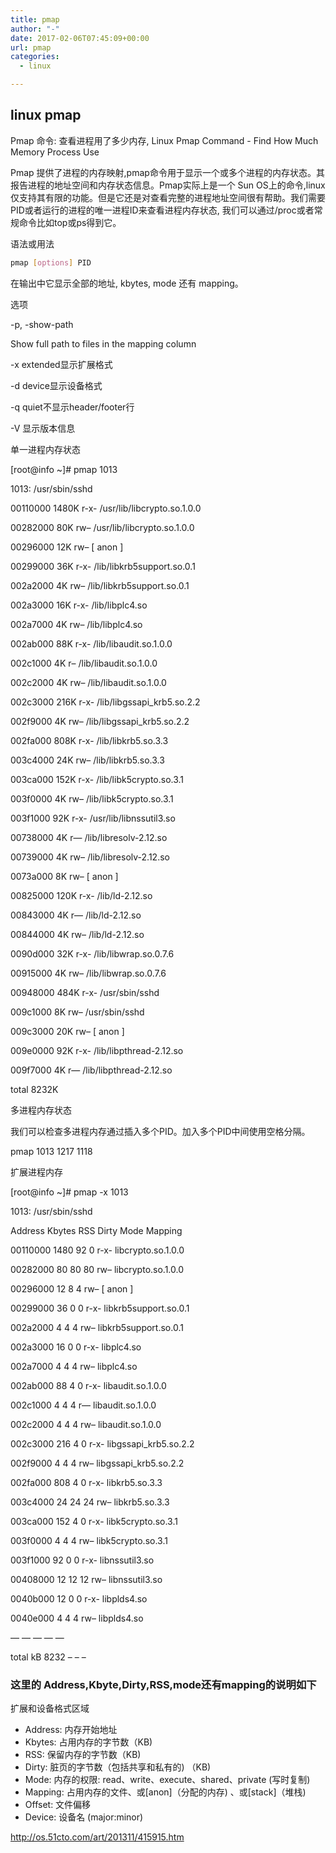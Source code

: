 ```yaml
---
title: pmap
author: "-"
date: 2017-02-06T07:45:09+00:00
url: pmap
categories:
  - linux

---
```

## linux pmap
Pmap 命令: 查看进程用了多少内存, Linux Pmap Command - Find How Much Memory Process Use

Pmap 提供了进程的内存映射,pmap命令用于显示一个或多个进程的内存状态。其报告进程的地址空间和内存状态信息。Pmap实际上是一个 Sun OS上的命令,linux仅支持其有限的功能。但是它还是对查看完整的进程地址空间很有帮助。我们需要PID或者运行的进程的唯一进程ID来查看进程内存状态, 我们可以通过/proc或者常规命令比如top或ps得到它。

语法或用法
  
```bash
pmap [options] PID
```

在输出中它显示全部的地址, kbytes, mode 还有 mapping。

选项

-p, -show-path
                
Show full path to files in the mapping column
  
-x extended显示扩展格式
  
-d device显示设备格式
  
-q quiet不显示header/footer行
  
-V 显示版本信息
  
单一进程内存状态

[root@info ~]# pmap 1013

1013: /usr/sbin/sshd
  
00110000 1480K r-x- /usr/lib/libcrypto.so.1.0.0
  
00282000 80K rw– /usr/lib/libcrypto.so.1.0.0
  
00296000 12K rw– [ anon ]
  
00299000 36K r-x- /lib/libkrb5support.so.0.1
  
002a2000 4K rw– /lib/libkrb5support.so.0.1
  
002a3000 16K r-x- /lib/libplc4.so
  
002a7000 4K rw– /lib/libplc4.so
  
002ab000 88K r-x- /lib/libaudit.so.1.0.0
  
002c1000 4K r– /lib/libaudit.so.1.0.0
  
002c2000 4K rw– /lib/libaudit.so.1.0.0
  
002c3000 216K r-x- /lib/libgssapi_krb5.so.2.2
  
002f9000 4K rw– /lib/libgssapi_krb5.so.2.2
  
002fa000 808K r-x- /lib/libkrb5.so.3.3
  
003c4000 24K rw– /lib/libkrb5.so.3.3
  
003ca000 152K r-x- /lib/libk5crypto.so.3.1
  
003f0000 4K rw– /lib/libk5crypto.so.3.1
  
003f1000 92K r-x- /usr/lib/libnssutil3.so
  
00738000 4K r— /lib/libresolv-2.12.so
  
00739000 4K rw– /lib/libresolv-2.12.so
  
0073a000 8K rw– [ anon ]
  
00825000 120K r-x- /lib/ld-2.12.so
  
00843000 4K r— /lib/ld-2.12.so
  
00844000 4K rw– /lib/ld-2.12.so
  
0090d000 32K r-x- /lib/libwrap.so.0.7.6
  
00915000 4K rw– /lib/libwrap.so.0.7.6
  
00948000 484K r-x- /usr/sbin/sshd
  
009c1000 8K rw– /usr/sbin/sshd
  
009c3000 20K rw– [ anon ]
  
009e0000 92K r-x- /lib/libpthread-2.12.so
  
009f7000 4K r— /lib/libpthread-2.12.so

total 8232K

多进程内存状态
  
我们可以检查多进程内存通过插入多个PID。加入多个PID中间使用空格分隔。
  
pmap 1013 1217 1118

扩展进程内存

[root@info ~]# pmap -x 1013
  
1013: /usr/sbin/sshd
  
Address  Kbytes RSS Dirty Mode Mapping
  
00110000 1480 92 0 r-x- libcrypto.so.1.0.0
  
00282000 80 80 80 rw– libcrypto.so.1.0.0
  
00296000 12 8 4 rw– [ anon ]
  
00299000 36 0 0 r-x- libkrb5support.so.0.1
  
002a2000 4 4 4 rw– libkrb5support.so.0.1
  
002a3000 16 0 0 r-x- libplc4.so
  
002a7000 4 4 4 rw– libplc4.so
  
002ab000 88 4 0 r-x- libaudit.so.1.0.0
  
002c1000 4 4 4 r— libaudit.so.1.0.0
  
002c2000 4 4 4 rw– libaudit.so.1.0.0
  
002c3000 216 4 0 r-x- libgssapi_krb5.so.2.2
  
002f9000 4 4 4 rw– libgssapi_krb5.so.2.2
  
002fa000 808 4 0 r-x- libkrb5.so.3.3
  
003c4000 24 24 24 rw– libkrb5.so.3.3
  
003ca000 152 4 0 r-x- libk5crypto.so.3.1
  
003f0000 4 4 4 rw– libk5crypto.so.3.1
  
003f1000 92 0 0 r-x- libnssutil3.so
  
00408000 12 12 12 rw– libnssutil3.so
  
0040b000 12 0 0 r-x- libplds4.so
  
0040e000 4 4 4 rw– libplds4.so

— — — — —
  
total kB 8232 – – –
  
### 这里的 Address,Kbyte,Dirty,RSS,mode还有mapping的说明如下

扩展和设备格式区域
  
- Address: 内存开始地址
- Kbytes: 占用内存的字节数（KB) 
- RSS: 保留内存的字节数（KB) 
- Dirty: 脏页的字节数（包括共享和私有的) （KB) 
- Mode: 内存的权限: read、write、execute、shared、private (写时复制)
- Mapping: 占用内存的文件、或[anon]（分配的内存) 、或[stack]（堆栈) 
- Offset: 文件偏移
- Device: 设备名 (major:minor)

http://os.51cto.com/art/201311/415915.htm